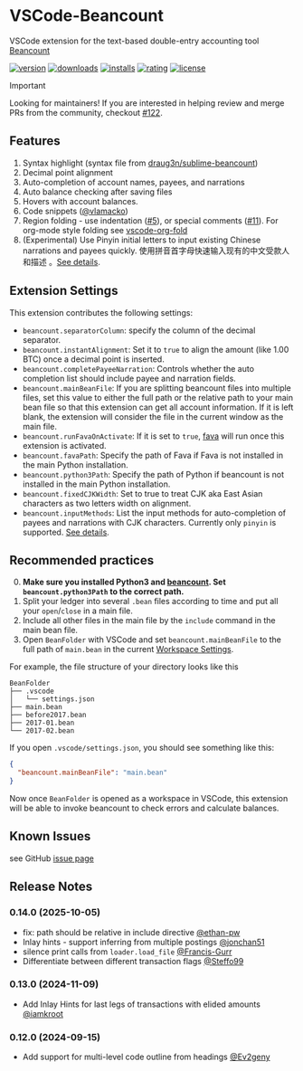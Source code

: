 # VSCode-Beancount

VSCode extension for the text-based double-entry accounting tool
[Beancount](http://furius.ca/beancount/)

[![version](https://img.shields.io/visual-studio-marketplace/v/Lencerf.beancount)](https://marketplace.visualstudio.com/items?itemName=Lencerf.beancount)
[![downloads](https://img.shields.io/visual-studio-marketplace/d/Lencerf.beancount)](https://vsmarketplacebadge.apphb.com/downloads-short/Lencerf.beancount.svg)
[![installs](https://img.shields.io/visual-studio-marketplace/i/Lencerf.beancount)](https://marketplace.visualstudio.com/items?itemName=Lencerf.beancount)
[![rating](https://img.shields.io/visual-studio-marketplace/r/Lencerf.beancount)](https://marketplace.visualstudio.com/items?itemName=Lencerf.beancount)
[![license](https://img.shields.io/badge/license-MIT-brightgreen.svg)](https://raw.githubusercontent.com/Lencerf/vscode-beancount/master/LICENSE.txt)

> [!IMPORTANT]
>
> Looking for maintainers! If you are interested in helping review and merge PRs
> from the community, checkout
> [#122](https://github.com/Lencerf/vscode-beancount/discussions/122).

## Features

1. Syntax highlight (syntax file from
   [draug3n/sublime-beancount](https://github.com/draug3n/sublime-beancount/blob/master/beancount.tmLanguage))
2. Decimal point alignment
3. Auto-completion of account names, payees, and narrations
4. Auto balance checking after saving files
5. Hovers with account balances.
6. Code snippets
   ([@vlamacko](https://github.com/Lencerf/vscode-beancount/pull/7))
7. Region folding - use indentation
   ([#5](https://github.com/Lencerf/vscode-beancount/issues/5)), or special
   comments ([#11](https://github.com/Lencerf/vscode-beancount/pull/11)). For
   org-mode style folding see
   [vscode-org-fold](https://marketplace.visualstudio.com/items?itemName=dumbPy.vscode-org-fold)
8. (Experimental) Use Pinyin initial letters to input existing Chinese
   narrations and payees quickly. 使用拼音首字母快速输入现有的中文受款人和描述
   。[See details](https://github.com/Lencerf/vscode-beancount/blob/master/InputMethods.md).

## Extension Settings

This extension contributes the following settings:

- `beancount.separatorColumn`: specify the column of the decimal separator.
- `beancount.instantAlignment`: Set it to `true` to align the amount (like 1.00
  BTC) once a decimal point is inserted.
- `beancount.completePayeeNarration`: Controls whether the auto completion list
  should include payee and narration fields.
- `beancount.mainBeanFile`: If you are splitting beancount files into multiple
  files, set this value to either the full path or the relative path to your
  main bean file so that this extension can get all account information. If it
  is left blank, the extension will consider the file in the current window as
  the main file.
- `beancount.runFavaOnActivate`: If it is set to `true`,
  [fava](https://github.com/beancount/fava) will run once this extension is
  activated.
- `beancount.favaPath`: Specify the path of Fava if Fava is not installed in the
  main Python installation.
- `beancount.python3Path`: Specify the path of Python if beancount is not
  installed in the main Python installation.
- `beancount.fixedCJKWidth`: Set to true to treat CJK aka East Asian characters
  as two letters width on alignment.
- `beancount.inputMethods`: List the input methods for auto-completion of payees
  and narrations with CJK characters. Currently only `pinyin` is supported.
  [See details](https://github.com/Lencerf/vscode-beancount/blob/master/InputMethods.md).

## Recommended practices

0. **Make sure you installed Python3 and
   [beancount](https://pypi.org/project/beancount/). Set `beancount.python3Path`
   to the correct path.**
1. Split your ledger into several `.bean` files according to time and put all
   your `open`/`close` in a main file.
2. Include all other files in the main file by the `include` command in the main
   bean file.
3. Open `BeanFolder` with VSCode and set `beancount.mainBeanFile` to the full
   path of `main.bean` in the current
   [Workspace Settings](https://code.visualstudio.com/docs/getstarted/settings).

For example, the file structure of your directory looks like this

```text
BeanFolder
├── .vscode
│   └── settings.json
├── main.bean
├── before2017.bean
├── 2017-01.bean
└── 2017-02.bean
```

If you open `.vscode/settings.json`, you should see something like this:

```json
{
  "beancount.mainBeanFile": "main.bean"
}
```

Now once `BeanFolder` is opened as a workspace in VSCode, this extension will be
able to invoke beancount to check errors and calculate balances.

## Known Issues

see GitHub [issue page](https://github.com/Lencerf/vscode-beancount/issues)

## Release Notes

### 0.14.0 (2025-10-05)

- fix: path should be relative in include directive
  [@ethan-pw](https://github.com/Lencerf/vscode-beancount/pull/117)
- Inlay hints - support inferring from multiple postings
  [@jonchan51](https://github.com/Lencerf/vscode-beancount/pull/114)
- silence print calls from `loader.load_file`
  [@Francis-Gurr](https://github.com/Lencerf/vscode-beancount/pull/113)
- Differentiate between different transaction flags
  [@Steffo99](https://github.com/Lencerf/vscode-beancount/pull/111)

### 0.13.0 (2024-11-09)

- Add Inlay Hints for last legs of transactions with elided amounts
  [@iamkroot](https://github.com/Lencerf/vscode-beancount/pull/69)

### 0.12.0 (2024-09-15)

- Add support for multi-level code outline from headings
  [@Ev2geny](https://github.com/Lencerf/vscode-beancount/pull/110)
